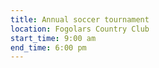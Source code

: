 ```yaml
---
title: Annual soccer tournament
location: Fogolars Country Club
start_time: 9:00 am
end_time: 6:00 pm
---
```

